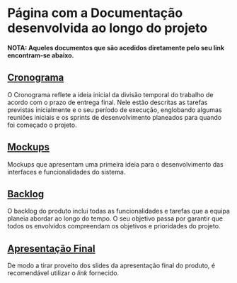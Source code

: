 # Página com a Documentação desenvolvida ao longo do projeto

 **NOTA: Aqueles documentos que são acedidos diretamente pelo seu link encontram-se abaixo.**


## [Cronograma](https://docs.google.com/spreadsheets/d/1Txlr_G8KfKD7-EHG46goUM1c4jY-mylaaL7IhbeJXto/edit?usp=sharing "Cronograma")
O Cronograma reflete a ideia inicial da divisão temporal do trabalho de acordo com o prazo de entrega final. Nele estão descritas as tarefas previstas inicialmente e o seu período de execução, englobando algumas reuniões iniciais e os sprints de desenvolvimento planeados para quando foi começado o projeto.

## [Mockups](https://www.figma.com/file/kKPw1ePVuugXeZkTVLBNQc/CPI-Mockups?type=design&node-id=0%3A1&mode=design&t=7yxDWZnecfJduTkI-1 "Mockups Figma")
Mockups que apresentam uma primeira ideia para o desenvolvimento das interfaces e funcionalidades do sistema.

## [Backlog](https://docs.google.com/spreadsheets/d/1kh6NV6ZPKDo-MXn_YH3cCqnICfz5tv92suDrGLPKVQ0/edit?usp=sharing "Backlog")
O backlog do produto inclui todas as funcionalidades e tarefas que a equipa planeia abordar ao longo do tempo. O seu objetivo passa por garantir que todos os envolvidos compreendam os objetivos e prioridades do
projeto. 

##  [Apresentação Final](https://pitch.com/v/cloud-platform-integration-6c4s72 "Apresentação Final")
De modo a tirar proveito dos slides da apresentação final do produto, é recomendável utilizar o _link_ fornecido.
